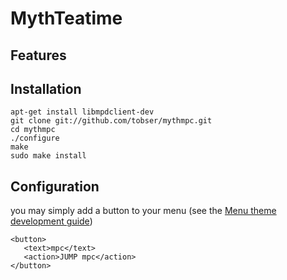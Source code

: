 # MythTeatime

## Features

## Installation
    apt-get install libmpdclient-dev
    git clone git://github.com/tobser/mythmpc.git
    cd mythmpc
    ./configure
    make
    sudo make install

## Configuration
you may simply add a button to your menu (see the [Menu theme development
guide](http://www.mythtv.org/wiki/Menu_theme_development_guide))

    <button>
       <text>mpc</text>
       <action>JUMP mpc</action>
    </button>

